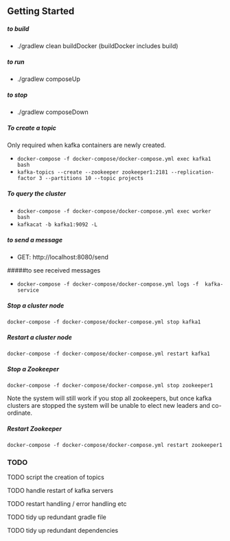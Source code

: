  ## Getting Started


##### to build

- ./gradlew clean buildDocker (buildDocker includes build)

##### to run

- ./gradlew composeUp

##### to stop 

- ./gradlew composeDown

##### To create a topic

Only required when kafka containers are newly created.

- `docker-compose -f docker-compose/docker-compose.yml exec kafka1 bash`
- `kafka-topics --create --zookeeper zookeeper1:2181 --replication-factor 3 --partitions 10 --topic projects`

##### To query the cluster

- `docker-compose -f docker-compose/docker-compose.yml exec worker bash`
- `kafkacat -b kafka1:9092 -L`

##### to send a message

- GET: http://localhost:8080/send

#####to see received messages

- `docker-compose -f docker-compose/docker-compose.yml logs -f  kafka-service`


##### Stop a cluster node
`docker-compose -f docker-compose/docker-compose.yml stop kafka1`

##### Restart a cluster node 
`docker-compose -f docker-compose/docker-compose.yml restart kafka1`

##### Stop a Zookeeper

`docker-compose -f docker-compose/docker-compose.yml stop zookeeper1`

Note the system will still work if you stop all zookeepers, but once kafka clusters are stopped the system will
be unable to elect new leaders and co-ordinate.

##### Restart Zookeeper

`docker-compose -f docker-compose/docker-compose.yml restart zookeeper1`

### TODO 

TODO script the creation of topics


TODO handle restart of kafka servers


TODO restart handling / error handling etc

TODO tidy up redundant gradle file

TODO tidy up redundant dependencies







